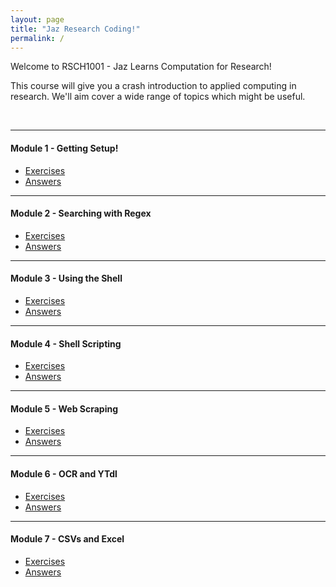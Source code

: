 ```yaml
---
layout: page
title: "Jaz Research Coding!"
permalink: /
---
```


Welcome to RSCH1001 - Jaz Learns Computation for Research! 

This course will give you a crash introduction to applied computing in research. We'll aim cover a wide range of topics which might be useful.

<br>

---

#### Module 1 - Getting Setup!
- [Exercises](/module1/exercise)
- [Answers](/module1/answer)

--- 

#### Module 2 - Searching with Regex
- [Exercises](/module2/exercise)
- [Answers](/module2/answer)

--- 

#### Module 3 - Using the Shell
- [Exercises](/module3/exercise)
- [Answers](/module3/answer)

--- 

#### Module 4 - Shell Scripting
- [Exercises](/module4/exercise)
- [Answers](/module4/answer)

--- 

#### Module 5 - Web Scraping
- [Exercises](/module5/exercise)
- [Answers](/module5/answer)

--- 

#### Module 6 - OCR and YTdl
- [Exercises](/module6/exercise)
- [Answers](/module6/answer)

---

#### Module 7 - CSVs and Excel
- [Exercises](/module7/exercise)
- [Answers](/module7/answer)


<br><br><br>